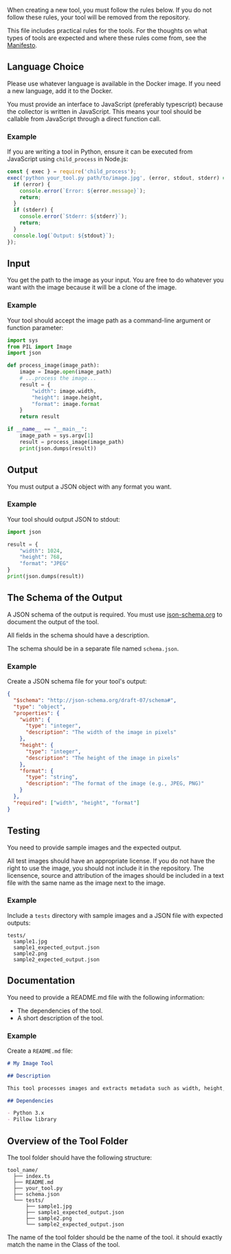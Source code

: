 When creating a new tool, you must follow the rules below. If you do not follow these rules, your tool will be removed from the repository.

This file includes practical rules for the tools. For the thoughts on what types of tools are expected and where these rules come from, see the [Manifesto](Manifesto.md).

## Language Choice

Please use whatever language is available in the Docker image. If you need a new language, add it to the Docker.

You must provide an interface to JavaScript (preferably typescript) because the collector is written in JavaScript. This means your tool should be callable from JavaScript through a direct function call.

### Example

If you are writing a tool in Python, ensure it can be executed from JavaScript using `child_process` in Node.js:

```javascript
const { exec } = require('child_process');
exec('python your_tool.py path/to/image.jpg', (error, stdout, stderr) => {
  if (error) {
    console.error(`Error: ${error.message}`);
    return;
  }
  if (stderr) {
    console.error(`Stderr: ${stderr}`);
    return;
  }
  console.log(`Output: ${stdout}`);
});
```

## Input

You get the path to the image as your input. You are free to do whatever you want with the image because it will be a clone of the image.

### Example

Your tool should accept the image path as a command-line argument or function parameter:

```python
import sys
from PIL import Image
import json

def process_image(image_path):
    image = Image.open(image_path)
    # ...process the image...
    result = {
        "width": image.width,
        "height": image.height,
        "format": image.format
    }
    return result

if __name__ == "__main__":
    image_path = sys.argv[1]
    result = process_image(image_path)
    print(json.dumps(result))
```

## Output

You must output a JSON object with any format you want.

### Example

Your tool should output JSON to stdout:

```python
import json

result = {
    "width": 1024,
    "height": 768,
    "format": "JPEG"
}
print(json.dumps(result))
```

## The Schema of the Output

A JSON schema of the output is required. You must use [json-schema.org](https://json-schema.org/) to document the output of the tool.

All fields in the schema should have a description.

The schema should be in a separate file named `schema.json`.

### Example

Create a JSON schema file for your tool's output:

```json
{
  "$schema": "http://json-schema.org/draft-07/schema#",
  "type": "object",
  "properties": {
    "width": {
      "type": "integer",
      "description": "The width of the image in pixels"
    },
    "height": {
      "type": "integer",
      "description": "The height of the image in pixels"
    },
    "format": {
      "type": "string",
      "description": "The format of the image (e.g., JPEG, PNG)"
    }
  },
  "required": ["width", "height", "format"]
}
```

## Testing

You need to provide sample images and the expected output.

All test images should have an appropriate license. If you do not have the right to use the image, you should not include it in the repository.
The licensence, source and attribution of the images should be included in a text file with the same name as the image next to the image.

### Example

Include a `tests` directory with sample images and a JSON file with expected outputs:

```
tests/
  sample1.jpg
  sample1_expected_output.json
  sample2.png
  sample2_expected_output.json
```

## Documentation

You need to provide a README.md file with the following information:

- The dependencies of the tool.
- A short description of the tool.

### Example

Create a `README.md` file:

```markdown
# My Image Tool

## Description

This tool processes images and extracts metadata such as width, height, and format.

## Dependencies

- Python 3.x
- Pillow library

```

## Overview of the Tool Folder

The tool folder should have the following structure:

```
tool_name/
  ├── index.ts
  ├── README.md
  ├── your_tool.py
  ├── schema.json
  └── tests/
      ├── sample1.jpg
      ├── sample1_expected_output.json
      ├── sample2.png
      └── sample2_expected_output.json
```

The name of the tool folder should be the name of the tool. it should exactly match the name in the Class of the tool.